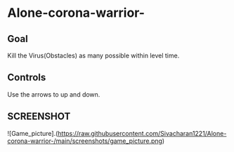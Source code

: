 # Alone-corona-warrior-

## Goal
Kill the Virus(Obstacles) as many possible within level time.

## Controls
Use the arrows to up and down.

## SCREENSHOT
![Game_picture].(https://raw.githubusercontent.com/Sivacharan1221/Alone-corona-warrior-/main/screenshots/game_picture.png)


